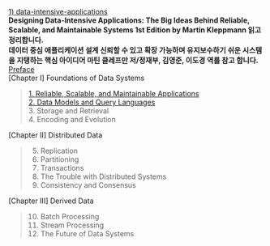 [1) data-intensive-applications](https://www.amazon.com/Designing-Data-Intensive-Applications-Reliable-Maintainable-ebook/dp/B06XPJML5D/ref=nav_signin?_encoding=UTF8&qid=&sr=) <br>
**Designing Data-Intensive Applications: The Big Ideas Behind Reliable, Scalable, and Maintainable Systems 1st Edition by Martin Kleppmann  읽고 정리합니다. <br>**
**데이터 중심 애플리케이션 설계 신뢰할 수 있고 확장 가능하며 유지보수하기 쉬운 시스템을 지탱하는 핵심 아이디어 마틴 클레프만 저/정재부, 김영준, 이도경 역를 참고 합니다. <br>**
[Preface  <br>](https://medium.com/@18corsair/designing-data-intensive-applications-the-big-ideas-behind-reliable-scalable-and-maintainable-e72b9db2a81a)
[Chapter I] Foundations of Data Systems <br> 
> [1. Reliable, Scalable, and Maintainable Applications <br>](https://medium.com/@18corsair/designing-data-intensive-applications-the-big-ideas-behind-reliable-scalable-and-maintainable-e72b9db2a81a)
> [2. Data Models and Query Languages <br>](https://medium.com/@18corsair/designing-data-intensive-applications-the-big-ideas-behind-reliable-scalable-and-maintainable-906abc354142)
> 3. Storage and Retrieval <br>
> 4. Encoding and Evolution <br>

[Chapter II] Distributed Data <br>
> 5. Replication <br>
> 6. Partitioning <br>
> 7. Transactions <br>
> 8. The Trouble with Distributed Systems <br>
> 9. Consistency and Consensus <br>

[Chapter III] Derived Data <br>
> 10. Batch Processing <br>
> 11. Stream Processing <br>
> 12. The Future of Data Systems <br>